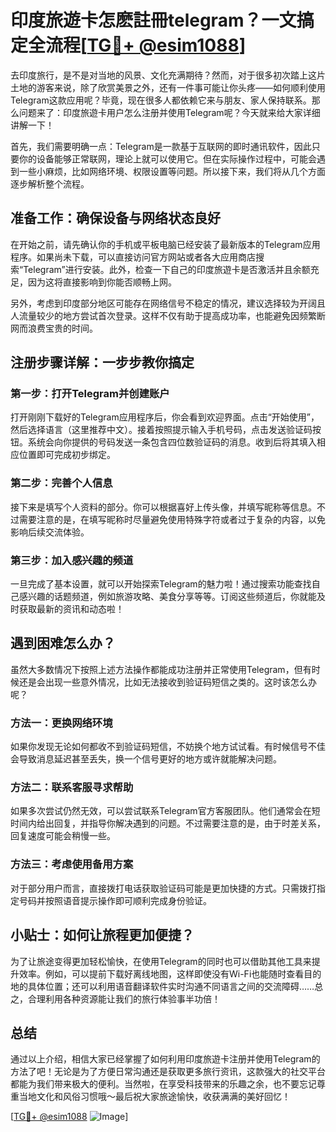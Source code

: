 # 印度旅遊卡怎麽註冊telegram？一文搞定全流程[[TG💪+ @esim1088](https://t.me/s/esim1088)]

去印度旅行，是不是对当地的风景、文化充满期待？然而，对于很多初次踏上这片土地的游客来说，除了欣赏美景之外，还有一件事可能让你头疼——如何顺利使用Telegram这款应用呢？毕竟，现在很多人都依赖它来与朋友、家人保持联系。那么问题来了：印度旅遊卡用户怎么注册并使用Telegram呢？今天就来给大家详细讲解一下！

首先，我们需要明确一点：Telegram是一款基于互联网的即时通讯软件，因此只要你的设备能够正常联网，理论上就可以使用它。但在实际操作过程中，可能会遇到一些小麻烦，比如网络环境、权限设置等问题。所以接下来，我们将从几个方面逐步解析整个流程。

## 准备工作：确保设备与网络状态良好

在开始之前，请先确认你的手机或平板电脑已经安装了最新版本的Telegram应用程序。如果尚未下载，可以直接访问官方网站或者各大应用商店搜索“Telegram”进行安装。此外，检查一下自己的印度旅遊卡是否激活并且余额充足，因为这将直接影响到你能否顺畅上网。

另外，考虑到印度部分地区可能存在网络信号不稳定的情况，建议选择较为开阔且人流量较少的地方尝试首次登录。这样不仅有助于提高成功率，也能避免因频繁断网而浪费宝贵的时间。

## 注册步骤详解：一步步教你搞定

### 第一步：打开Telegram并创建账户
打开刚刚下载好的Telegram应用程序后，你会看到欢迎界面。点击“开始使用”，然后选择语言（这里推荐中文）。接着按照提示输入手机号码，点击发送验证码按钮。系统会向你提供的号码发送一条包含四位数验证码的消息。收到后将其填入相应位置即可完成初步绑定。

### 第二步：完善个人信息
接下来是填写个人资料的部分。你可以根据喜好上传头像，并填写昵称等信息。不过需要注意的是，在填写昵称时尽量避免使用特殊字符或者过于复杂的内容，以免影响后续交流体验。

### 第三步：加入感兴趣的频道
一旦完成了基本设置，就可以开始探索Telegram的魅力啦！通过搜索功能查找自己感兴趣的话题频道，例如旅游攻略、美食分享等等。订阅这些频道后，你就能及时获取最新的资讯和动态啦！

## 遇到困难怎么办？

虽然大多数情况下按照上述方法操作都能成功注册并正常使用Telegram，但有时候还是会出现一些意外情况，比如无法接收到验证码短信之类的。这时该怎么办呢？

### 方法一：更换网络环境
如果你发现无论如何都收不到验证码短信，不妨换个地方试试看。有时候信号不佳会导致消息延迟甚至丢失，换一个信号更好的地方或许就能解决问题。

### 方法二：联系客服寻求帮助
如果多次尝试仍然无效，可以尝试联系Telegram官方客服团队。他们通常会在短时间内给出回复，并指导你解决遇到的问题。不过需要注意的是，由于时差关系，回复速度可能会稍慢一些。

### 方法三：考虑使用备用方案
对于部分用户而言，直接拨打电话获取验证码可能是更加快捷的方式。只需拨打指定号码并按照语音提示操作即可顺利完成身份验证。

## 小贴士：如何让旅程更加便捷？

为了让旅途变得更加轻松愉快，在使用Telegram的同时也可以借助其他工具来提升效率。例如，可以提前下载好离线地图，这样即使没有Wi-Fi也能随时查看目的地的具体位置；还可以利用语音翻译软件实时沟通不同语言之间的交流障碍……总之，合理利用各种资源能让我们的旅行体验事半功倍！

## 总结

通过以上介绍，相信大家已经掌握了如何利用印度旅遊卡注册并使用Telegram的方法了吧！无论是为了方便日常沟通还是获取更多旅行资讯，这款强大的社交平台都能为我们带来极大的便利。当然啦，在享受科技带来的乐趣之余，也不要忘记尊重当地文化和风俗习惯哦～最后祝大家旅途愉快，收获满满的美好回忆！

[[TG💪+ @esim1088](https://t.me/s/esim1088) ![Image](https://i.postimg.cc/4NQfJmqS/Snipaste-2025-05-13-00-14-12.png)]